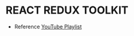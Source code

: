 # REACT REDUX TOOLKIT

-   Reference [YouTube Playlist](https://youtube.com/playlist?list=PLC3y8-rFHvwiaOAuTtVXittwybYIorRB3)
